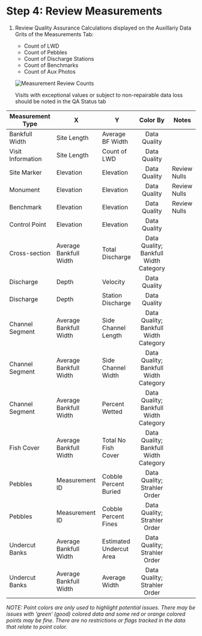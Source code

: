 # Step 4: Review Measurements



1. Review Quality Assurance Calculations displayed on the Auxillariy Data Grits of the Measurements Tab:

   - Count of LWD
   - Count of Pebbles
   - Count of Discharge Stations
   - Count of Benchmarks
   - Count of Aux Photos
   
   ![Measurement Review Counts](https://southforkresearch.github.io/CHaMP-Management/images/MeasurementReview_Counts.png)

   Visits with exceptional values or subject to non-repairable data loss should be noted in the QA Status tab

| Measurement Type  | X                      | Y                       |                Color By                | Notes        |
| ----------------- | ---------------------- | ----------------------- | :------------------------------------: | ------------ |
| Bankfull Width    | Site Length            | Average BF Width        |              Data Quality              |              |
| Visit Information | Site Length            | Count of LWD            |              Data Quality              |              |
| Site Marker       | Elevation              | Elevation               |              Data Quality              | Review Nulls |
| Monument          | Elevation              | Elevation               |              Data Quality              | Review Nulls |
| Benchmark         | Elevation              | Elevation               |              Data Quality              | Review Nulls |
| Control Point     | Elevation              | Elevation               |              Data Quality              |              |
| Cross-section     | Average Bankfull Width | Total Discharge         | Data Quality;  Bankfull Width Category |              |
| Discharge         | Depth                  | Velocity                |              Data Quality              |              |
| Discharge         | Depth                  | Station Discharge       |              Data Quality              |              |
| Channel Segment   | Average Bankfull Width | Side Channel Length     | Data Quality; Bankfull Width Category  |              |
| Channel Segment   | Average Bankfull Width | Side Channel Width      | Data Quality; Bankfull Width Category  |              |
| Channel Segment   | Average Bankfull Width | Percent Wetted          | Data Quality; Bankfull Width Category  |              |
| Fish Cover        | Average Bankfull Width | Total No Fish Cover     | Data Quality; Bankfull Width Category  |              |
| Pebbles           | Measurement ID         | Cobble Percent Buried   |      Data Quality; Strahler Order      |              |
| Pebbles           | Measurement ID         | Cobble Percent Fines    |      Data Quality; Strahler Order      |              |
| Undercut Banks    | Average Bankfull Width | Estimated Undercut Area |      Data Quality; Strahler Order      |              |
| Undercut Banks    | Average Bankfull Width | Average Width           |      Data Quality; Strahler Order      |              |

*NOTE: Point colors are only used to highlight potential issues.  There may be issues with ‘green’ (good)*
*colored data and some red or orange colored points may be fine.  There are no restrictions or flags tracked in the data that relate to point color.*
